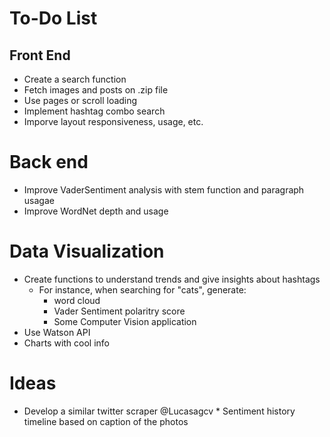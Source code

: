 # To-Do List

## Front End
* Create a search function
* Fetch images and posts on .zip file
* Use pages or scroll loading
* Implement hashtag combo search
* Imporve layout responsiveness, usage, etc.

# Back end
* Improve VaderSentiment analysis with stem function and paragraph usagae
* Improve WordNet depth and usage

# Data Visualization
* Create functions to understand trends and give insights about hashtags
	* For instance, when searching for "cats", generate:
		* word cloud 
		* Vader Sentiment polaritry score
		* Some Computer Vision application
* Use Watson API
* Charts with cool info

# Ideas
* Develop a similar twitter scraper 
@Lucasagcv * Sentiment history timeline based on caption of the photos
